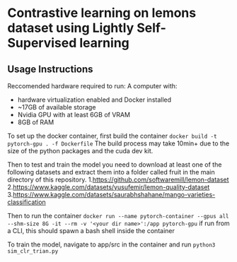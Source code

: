 # Contrastive learning on lemons dataset using Lightly Self-Supervised learning
## Usage Instructions
Reccomended hardware required to run:
A computer with:
- hardware virtualization enabled and Docker installed
- ~17GB of available storage
- Nvidia GPU with at least 6GB of VRAM
- 8GB of RAM


To set up the docker container, first build the container
`docker build -t pytorch-gpu . -f Dockerfile`
The build process may take 10min+ due to the size of the python packages and the cuda dev kit.


Then to test and train the model you need to download at least one of the following datasets and extract them into a folder called fruit in the main directory of this repository.
1.https://github.com/softwaremill/lemon-dataset
2.https://www.kaggle.com/datasets/yusufemir/lemon-quality-dataset 
3.https://www.kaggle.com/datasets/saurabhshahane/mango-varieties-classification

Then to run the container 
`docker run --name pytorch-container --gpus all --shm-size 8G -it --rm -v '<your dir name>':/app pytorch-gpu`
if run from a CLI, this should spawn a bash shell inside the container

To train the model, navigate to app/src in the container and run `python3 sim_clr_trian.py`